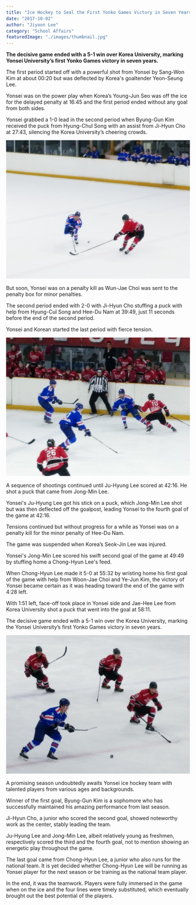```yaml
---
title: "Ice Hockey to Seal the First Yonko Games Victory in Seven Years"
date: "2017-10-02"
author: "Jiyoon Lee"
category: "School Affairs"
featuredImage: "./images/thumbnail.jpg"
---
```


**The decisive game ended with a 5-1 win over Korea University, marking Yonsei University’s first Yonko Games victory in seven years.**

The first period started off with a powerful shot from Yonsei by Sang-Won Kim at about 00:20 but was deflected by Korea's goaltender Yeon-Seung Lee.

Yonsei was on the power play when Korea’s Young-Jun Seo was off the ice for the delayed penalty at 16:45 and the first period ended without any goal from both sides.

Yonsei grabbed a 1-0 lead in the second period when Byung-Gun Kim received the puck from Hyung-Chul Song with an assist from Ji-Hyun Cho at 27:43, silencing the Korea University’s cheering crowds.

![KakaoTalk Moim 3Y3lon3f1Rvcc3N4DuLYXjqRmTmxDc](./images/KakaoTalk_Moim_3Y3lon3f1Rvcc3N4DuLYXjqRmTmxDc.jpg)

But soon, Yonsei was on a penalty kill as Wun-Jae Choi was sent to the penalty box for minor penalties.

The second period ended with 2-0 with Ji-Hyun Cho stuffing a puck with help from Hyung-Cul Song and Hee-Du Nam at 39:49, just 11 seconds before the end of the second period.

Yonsei and Korean started the last period with fierce tension.

![KakaoTalk Moim 3Y3lon3f1Rvcc3N4DuLYXjqRmTnUTo](./images/KakaoTalk_Moim_3Y3lon3f1Rvcc3N4DuLYXjqRmTnUTo.jpg)

A sequence of shootings continued until Ju-Hyung Lee scored at 42:16. He shot a puck that came from Jong-Min Lee.

Yonsei's Ju-Hyung Lee got his stick on a puck, which Jong-Min Lee shot but was then deflected off the goalpost, leading Yonsei to the fourth goal of the game at 42:16.

Tensions continued but without progress for a while as Yonsei was on a penalty kill for the minor penalty of Hee-Du Nam.

The game was suspended when Korea’s Seok-Jin Lee was injured.

Yonsei's Jong-Min Lee scored his swift second goal of the game at 49:49 by stuffing home a Chong-Hyun Lee's feed.

When Chong-Hyun Lee made it 5-0 at 55:32 by wristing home his first goal of the game with help from Woon-Jae Choi and Ye-Jun Kim, the victory of Yonsei became certain as it was heading toward the end of the game with 4:28 left.

With 1:51 left, face-off took place in Yonsei side and Jae-Hee Lee from Korea University shot a puck that went into the goal at 58:11.

The decisive game ended with a 5-1 win over the Korea University, marking the Yonsei University’s first Yonko Games victory in seven years.

![KakaoTalk Moim 3Y3lon3f1Rvcc3N4DuLYXjqRmTuN9g](./images/KakaoTalk_Moim_3Y3lon3f1Rvcc3N4DuLYXjqRmTuN9g.jpg)

A promising season undoubtedly awaits Yonsei ice hockey team with talented players from various ages and backgrounds.

Winner of the first goal, Byung-Gun Kim is a sophomore who has successfully maintained his amazing performance from last season.

Ji-Hyun Cho, a junior who scored the second goal, showed noteworthy work as the center, stably leading the team.

Ju-Hyung Lee and Jong-Min Lee, albeit relatively young as freshmen, respectively scored the third and the fourth goal, not to mention showing an energetic play throughout the game.

The last goal came from Chong-Hyun Lee, a junior who also runs for the national team. It is yet decided whether Chong-Hyun Lee will be running as Yonsei player for the next season or be training as the national team player.

In the end, it was the teamwork. Players were fully immersed in the game when on the ice and the four lines were timely substituted, which eventually brought out the best potential of the players.

